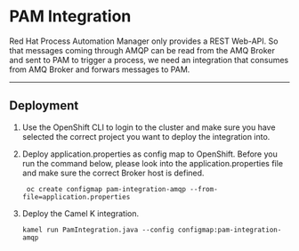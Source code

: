 # PAM Integration

Red Hat Process Automation Manager only provides a REST Web-API. 
So that messages coming through AMQP can be read from the AMQ Broker and sent to PAM to trigger a process, 
we need an integration that consumes from AMQ Broker and forwars messages to PAM.

---

## Deployment

1. Use the OpenShift CLI to login to the cluster and make sure you have selected the correct project you want to deploy the integration into.


2. Deploy application.properties as config map to OpenShift. Before you run the command below, please look into the application.properties file and make sure the correct Broker host is defined.
   ```shell
    oc create configmap pam-integration-amqp --from-file=application.properties
    ```

3. Deploy the Camel K integration.
    ```shell
    kamel run PamIntegration.java --config configmap:pam-integration-amqp
    ```